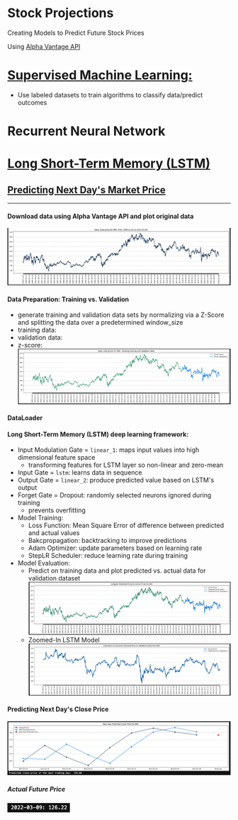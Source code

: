 # **Stock Projections**
Creating Models to Predict Future Stock Prices 

Using [Alpha Vantage API](https://www.alphavantage.co/documentation/#)

# [Supervised Machine Learning:](https://www.ibm.com/cloud/learn/supervised-learning)
- Use labeled datasets to train algorithms to classify data/predict outcomes 

# Recurrent Neural Network 

# [Long Short-Term Memory (LSTM)](longShortTermMemory)
## [Predicting Next Day's Market Price](longShortTermMemory/lstmStockPrices.ipynb) 
---


#### Download data using Alpha Vantage API and plot original data 
![PricesTillMarch8](longShortTermMemory/dailyClose/dclose03_08.png "Daily Close Prices through March 8th")


#### Data Preparation: Training vs. Validation
- generate training and validation data sets by normalizing via a Z-Score and splitting the data over a predetermined window_size 
- training data: 
- validation data:
- z-score: 
![TrainValidateMarch8](longShortTermMemory/trainValidate/tv03_08.png "Training and Validation Data through March 8th")


#### DataLoader

#### Long Short-Term Memory (LSTM) deep learning framework: 
- Input Modulation Gate = `linear_1`: maps input values into high dimensional feature space
    - transforming features for LSTM layer so non-linear and zero-mean
- Input Gate = `lstm`: learns data in sequence
- Output Gate = `linear_2`: produce predicted value based on LSTM's output 
- Forget Gate = Dropout: randomly selected neurons ignored during training
    - prevents overfitting 
- Model Training: 
    - Loss Function: Mean Square Error of difference between predicted and actual values
    - Bakcpropagation: backtracking to improve predictions 
    - Adam Optimizer: update parameters based on learning rate 
    - StepLR Scheduler: reduce learning rate during training 
- Model Evaluation: 
    - Predict on training data and plot predicted vs. actual data for validation dataset 
![PredictedVsActualMarch8th](longShortTermMemory/predictVsActual/pva03_08.png "Predicted VS. Actual Prices through March 8th")
    - Zoomed-In LSTM Model 
![ZoomedPredictedPrice](longShortTermMemory/zoomIn/zoomed03_08.png "Zoomed-In Predicted Price on Validation Data")


#### Predicting Next Day's Close Price
![PredPriceForMarch9](longShortTermMemory/tomorrowPrice/pred03_09.png "Predicted Price for March 9th")

##### Actual Future Price
![ActualPriceforMarch9](longShortTermMemory/tomorrowPrice/close03_09.png "Actual Close Price for March 9th")




